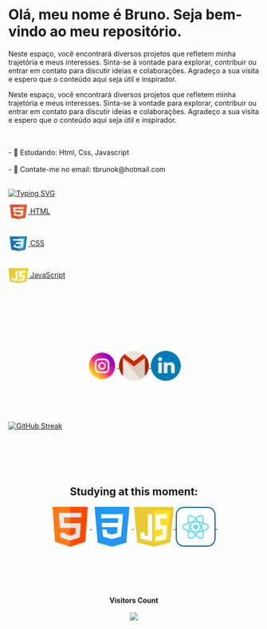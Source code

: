   <!-- Intro -->
<div>
<h1 align="left">Olá, meu nome é Bruno. Seja bem-vindo ao meu repositório.</h1>

<p align="left">
Neste espaço, você encontrará diversos projetos que refletem minha trajetória e meus interesses. Sinta-se à vontade para explorar, contribuir ou entrar em contato para discutir ideias e colaborações. Agradeço a sua visita e espero que o conteúdo aqui seja útil e inspirador.
</p>



Neste espaço, você encontrará diversos projetos que refletem minha trajetória e meus interesses. Sinta-se à vontade para explorar, contribuir ou entrar em contato para discutir ideias e colaborações. Agradeço a sua visita e espero que o conteúdo aqui seja útil e inspirador.
  
<br/>
<br/>
- 🌱 Estudando: Html, Css, Javascript
<br/>
<br/>
- 📧 Contate-me no email: tbrunok@hotmail.com
<br/>
<br/>
</div>

  <!-- Html/Css/JavaScript Logo/links -->
<div align="left"> 

[![Typing SVG](https://readme-typing-svg.demolab.com?font=Fira+Code&weight=800&size=30&duration=3000&pause=500&random=false&width=435&lines=Linguagens)](https://git.io/typing-svg)

<div display-inline="block">
  <a href="https://developer.mozilla.org/pt-BR/docs/Web/HTML">
    <img align="center" alt="HTML" height="30" width="40" src="https://raw.githubusercontent.com/devicons/devicon/master/icons/html5/html5-original.svg">
    HTML
  </a>
</div>
  
<br/>
<br/>

<div display-inline="block">
  <a href="https://developer.mozilla.org/pt-BR/docs/Web/CSS">
    <img align="center" alt="CSS" height="30" width="40" src="https://raw.githubusercontent.com/devicons/devicon/master/icons/css3/css3-original.svg">
  CSS
  </a>
</div>
  
<br/>
<br/>

  <div display-inline="block">
    <a href="https://developer.mozilla.org/pt-BR/docs/Web/JavaScript">
      <img align="center" alt="JavaScript" height="30" width="40" src="https://raw.githubusercontent.com/TbrunoK/assets/7cebb9be52054916e59d77d71b1e3da87290d367/imagens-logo/javascript-1.svg">
    JavaScript
    </a>
  </div>
  
<br/>
<br/>

</div>

<br/>
<br/>

  <!--Text auto: intro -->
<div>
  


</div>

<br/>
<br/>
<br/>
<br/>

  <!--Social media-->
<div align="center"> 
  
  <a href="https://instagram.com/tbrunok" target="_blank">
    <img align="center" height="60" width="60" src="https://github.com/TbrunoK/assets/blob/main/mini-logo/Instagram.png">
  </a>


  <a href="mailto:tbrunok@hotmail.com">
    <img align="center"  height="60" width="60" src="https://github.com/TbrunoK/assets/blob/main/mini-logo/e-mail.png">
  </a>


  <a  href="https://www.linkedin.com/in/tbrunok/" target="_blank">
    <img align="center"  height="60" width="60" src="https://github.com/TbrunoK/assets/blob/main/mini-logo/linkedin.png">
  </a>

</div>

<br/>
<br/>
<br/>
<br/>

  <!--Streak-stats-->

 [![GitHub Streak](https://github-readme-streak-stats.herokuapp.com?user=tbrunok&theme=dark&locale=pt_BR&date_format=n%2Fj%5B%2FY%5D&card_width=900)](https://git.io/streak-stats)

<br/>
<br/>
<br/>
<br/>

   <!--Studying-->
<div align="center"> 
    
  <h2 align="center"> Studying at this moment: </h2>

  <a href="https://developer.mozilla.org/pt-BR/docs/Web/HTML">
   <img align="center" height="80" width="80" src="https://github.com/TbrunoK/assets/blob/main/imagens-logo/Html.png?raw=true">
  </a>
  

  <a href="https://developer.mozilla.org/pt-BR/docs/Web/CSS">
   <img align="center"  height="80" width="80" src="https://github.com/TbrunoK/assets/blob/main/imagens-logo/Css.png?raw=true">
  </a>

  <a href="https://developer.mozilla.org/pt-BR/docs/Web/JavaScript">
   <img align="center"  height="80" width="80" src="https://raw.githubusercontent.com/TbrunoK/assets/c7e0b542a1c269176cd7dd2be0a1675a13ed9b43/imagens-logo/javascript-1.svg">
  </a>
   

   <a href="https://developer.mozilla.org/en-US/docs/Learn/Tools_and_testing/Client-side_JavaScript_frameworks/React_getting_started">
   <img align="center" height="80" width="80" src="https://raw.githubusercontent.com/TbrunoK/assets/f72b7f23ba0c7197332f561e1264d95c8b7b3726/imagens-logo/react.svg">
   <a/>
   <img align="center">

</div>

<br/>
<br/>
<br/>
<br/>
<br/>
  <!--Graphic animation
<div align="center">
  <h2>Commits</h2>
 
  ![Ashutosh's github activity graph](https://ssr-contributions-svg.vercel.app/_/TbrunoK?chart=3dbar&gap=0.6&scale=2&gradient=true&flatten=2&animation=mess&animation_duration=4&animation_loop=true&format=svg&weeks=30&theme=green&dark=true) -->
 
</div>

<br/>
<br/>

<div align="center">
  
<br/>
<br/>
<br/>
<br/>
  <!--Visitors-->
  <p align="center"><b>Visitors Count</b></p> 
  
  <p align="center"><img align="center" src="https://visit-counter.vercel.app/counter.png?page=https%3A%2F%2Fgithub.com%2Ftbrunok&s=50&c=db006a&bg=00000000&no=7&ff=digi&tb=Visits%3A++&ta=" /></p> 
<br>
</div>





